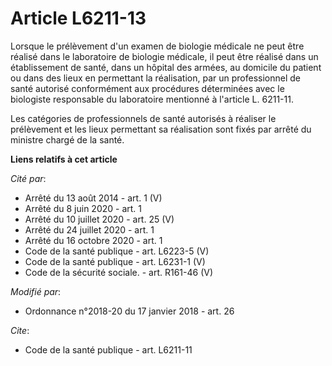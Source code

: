 # Article L6211-13

Lorsque le prélèvement d'un examen de biologie médicale ne peut être réalisé dans le laboratoire de biologie médicale, il
peut être réalisé dans un établissement de santé, dans un hôpital des armées, au domicile du patient ou dans des lieux en
permettant la réalisation, par un professionnel de santé autorisé conformément aux procédures déterminées avec le biologiste
responsable du laboratoire mentionné à l'article L. 6211-11.

Les catégories de professionnels de santé autorisés à réaliser le prélèvement et les lieux permettant sa réalisation sont
fixés par arrêté du ministre chargé de la santé.

**Liens relatifs à cet article**

_Cité par_:

  - Arrêté du 13 août 2014 - art. 1 (V)
  - Arrêté du 8 juin 2020 - art. 1
  - Arrêté du 10 juillet 2020 - art. 25 (V)
  - Arrêté du 24 juillet 2020 - art. 1
  - Arrêté du 16 octobre 2020 - art. 1
  - Code de la santé publique - art. L6223-5 (V)
  - Code de la santé publique - art. L6231-1 (V)
  - Code de la sécurité sociale. - art. R161-46 (V)

_Modifié par_:

  - Ordonnance n°2018-20 du 17 janvier 2018 - art. 26

_Cite_:

  - Code de la santé publique - art. L6211-11
